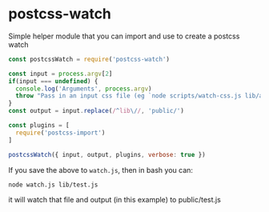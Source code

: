 
# postcss-watch

Simple helper module that you can import and use to create a postcss watch

```js
const postcssWatch = require('postcss-watch')

const input = process.argv[2]
if(input === undefined) {
  console.log('Arguments', process.argv)
  throw "Pass in an input css file (eg `node scripts/watch-css.js lib/assets/css/test.css`)"
}
const output = input.replace(/^lib\//, 'public/')

const plugins = [
  require('postcss-import')
]

postcssWatch({ input, output, plugins, verbose: true })
```

If you save the above to `watch.js`, then in bash you can:

```sh
node watch.js lib/test.js
```

it will watch that file and output (in this example) to public/test.js
